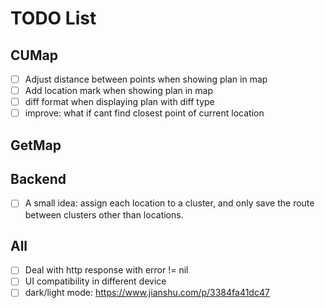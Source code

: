 # TODO List

## CUMap

- [ ] Adjust distance between points when showing plan in map
- [ ] Add location mark when showing plan in map
- [ ] diff format when displaying plan with diff type
- [ ] improve: what if cant find closest point of current location

## GetMap



## Backend

- [ ] A small idea: assign each location to a cluster, and only save the route between clusters other than locations.

## All

- [ ] Deal with http response with error != nil
- [ ] UI compatibility in different device
- [ ] dark/light mode: https://www.jianshu.com/p/3384fa41dc47
